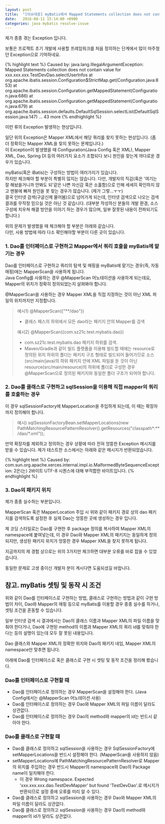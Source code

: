 ```yaml
---
layout: post
title:  "[이슈대응] myBatis에서 Mapped Statements collection does not contain value for... Exception이 발생하는 경우 체크할 부분들"
date:   2016-08-11 15:14:00 +0900
categories: java mybatis resolve-issue
---
```

제가 종종 겪는 Exception 입니다.

보통은 프로젝트 초기 개발에 사용할 프레임워크를 처음 정의하는 단계에서 많이 마주쳤던 Exception으로 기억하네요.

{% highlight text %}
Caused by: java.lang.IllegalArgumentException: Mapped Statements collection does not contain value for xxx.xxx.xxx.TestDevDao.selectUserInfos
	at org.apache.ibatis.session.Configuration$StrictMap.get(Configuration.java:853)
	at org.apache.ibatis.session.Configuration.getMappedStatement(Configuration.java:686)
	at org.apache.ibatis.session.Configuration.getMappedStatement(Configuration.java:679)
	at org.apache.ibatis.session.defaults.DefaultSqlSession.selectList(DefaultSqlSession.java:147)
	... 43 more
{% endhighlight %}

이런 류의 Exception 발생하는 현상입니다.

일단 위의 Exception은 Mapper XML에서 해당 쿼리를 찾지 못하는 현상입니다. (좀 더 정확히는 Mapper XML을 찾지 못하는 문제입니다.)  
이 Exception이 발생했을 때 Configuration(Java Config 혹은 XML), Mapper XML, Dao, Spring DI 등의 여러가지 요소가 조합되다 보니 원인을 찾는게 까다로운 경우가 있습니다.

myBatis(혹은 iBatis)는 구성하는 방법이 여러가지가 있습니다.  
하지만 체크해야 할 부분이 특별히 많지는 않습니다. 다만, 개발자의 직감(혹은 '여기는 잘 해놨을거니까 안봐도 되'같은 나쁜 자신감 혹은 소홀함)으로 인해 세세히 확인하지 않고 멘붕에 빠져 원인을 못 찾는 경우가 많습니다. (제가 그렇...ㅜㅜ)  
결국 인터넷 검색(구글신께 물어봄)으로 넘어가게 되는데, 인터넷 검색으로 나오는 검색 결과를 무작정 믿으실 것은 아닌 것 같습니다. (대부분 작성하신 분들의 개발 환경, 소스 구성에 치우쳐 해결 방안을 이야기 하는 경우가 많으며, 일부 잘못된 내용이 전파되기도 합니다.)

위의 문제가 발생했을 때 체크해야 할 부분은 아래와 같습니다.  
다만, 사용 방법에 따라 다소 확인해야할 부분이 다른 곳이 있습니다.

### 1. Dao를 인터페이스로 구현하고 Mapper에서 쿼리 호출을 myBatis에 맡기는 경우  
Dao를 인터페이스로 구현하고 쿼리의 탐색 및 매핑을 myBatis에 맡기는 경우(즉, 자동 매핑)에는 MapperScan을 사용하게 됩니다.  
Java Config를 사용하는 경우 @MapperScan 어노테이션을 사용하게 되는데요, Mapper의 위치가 정확히 정의되었는지 살펴봐야 합니다.

@MapperScan을 사용하는 경우 Mapper XML을 직접 지정하는 것이 아닌 XML 파일의 위치까지만 지정합니다.

>예시1) @MapperScan({"**/dao"})   
>- 클래스 패스의 하위에서 모든 dao라는 패키지 안의 Mapper를 검색
>
>예시2) @MapperScan({com.sz21c.test.mybatis.dao})   
>- com.sz21c.test.mybatis.dao 패키지 하위를 검색.   
>- Maven/Gradle과 같이 빌드 플랫폼을 이용해 빌드할 때에는 resource로 정의된 위치 하위의 폴더는 패키지 구조 형태로 빌드되어 들어가므로 소스(src/main/java)의 하위 패키지 안에 XML 파일을 둔 것이 아닌 resource(src/main/resource)의 하위에 폴더로 구성한 경우 @MapperScan으로 정의된 패키지와 동일한 폴더 구조가 되어야 합니다.
    
### 2. Dao를 클래스로 구현하고 sqlSession을 이용해 직접 mapper의 쿼리를 호출하는 경우
이 경우 sqlSessionFactory에 MapperLocation을 주입하게 되는데, 이 때는 확장자까지 정의해야 합니다.

>예시) sqlSessionFactoryBean.setMapperLocations(new PathMatchingResourcePatternResolver().getResources("classpath*:**/dao/*.xml"));

만약 확장자를 제외하고 정의하는 경우 상황에 따라 전혀 엉뚱한 Exception 메시지를 받을 수 있습니다.
제가 테스트한 소스에서는 아래와 같은 메시지가 반환되었습니다.

{% highlight text %}
Caused by: com.sun.org.apache.xerces.internal.impl.io.MalformedByteSequenceException: 2은(는) 2바이트 UTF-8 시퀀스에 대해 부적합한 바이트입니다.
{% endhighlight %}

### 3. Dao의 패키지 위치
제가 종종 실수하는 부분입니다.

MapperScan 혹은 MapperLocation 주입 시 위와 같이 패키지 경로 상의 dao 패키지를 검색하도록 설정한 후 실제 Dao는 엉뚱한 곳에 생성하는 경우 입니다.

제 코딩 스타일로는 Dao를 구현한 후 package 정의를 복사하여 Mapper XML의 namespace에 붙여넣는데, 이 경우 Dao와 Mapper XML의 패키지는 동일하게 정의되지만, 생성된 패키지 위치가 엉뚱한 경우 Mapper XML을 찾지 못하게 됩니다.

지금까지의 제 경험 상으로는 위의 3가지만 체크하면 대부분 오류를 바로 잡을 수 있었습니다.

동일한 문제로 고생 중이신 개발자 분이 계시다면 도움되셨길 바랍니다.

## 참고. myBatis 셋팅 및 동작 시 조건
위와 같이 Dao를 인터페이스로 구현하는 방법, 클래스로 구현하는 방법과 같이 구현 방법이 차이, Dao와 Mapper의 매핑 등으로 myBatis를 이용할 경우 종종 실수를 하거나, 셋팅 조건을 혼동할 수 있습니다.

일부 인터넷 검색 시 결과에서는 Dao의 클래스 이름과 Mapper XML의 파일 이름을 맞춰야 한다거나, Dao에 구현된 method의 이름과 Mapper XML의 쿼리 id를 맞춰야 한다는 등의 설명이 있는데 모두 잘 못된 내용입니다.

Dao 클래스와 Mapper XML의 정확한 위치와 Dao의 패키지 네임, Mapper XML의 namespace만 맞추면 됩니다.

아래에 Dao를 인터페이스로 혹은 클래스로 구현 시  셋팅 및 동작 조건을 정리해 봤습니다.

### Dao를 인터페이스로 구현할 때
- Dao를 인터페이스로 정의하는 경우 MapperScan을 설정해야 한다. (Java Config에서는 @MapperScan 어노테이션 사용)
- Dao를 인터페이스로 정의하는 경우 Dao와 Mapper XML의 파일 이름이 달라도 상관없다.
- Dao를 인터페이스로 정의하는 경우 Dao의 method와 mapper의 id는 반드시 같아야 한다.

### Dao를 클래스로 구현할 때
- Dao를 클래스로 정의하고 sqlSession을 사용하는 경우 SqlSessionFactory에 setMapperLocations을 반드시 설정해야 한다. (MapperScan을 사용하지 않음)
- setMapperLocations에 PathMatchingResourcePatternResolver로 Mapper의 위치를 주입하는 경우 반드시 Mapper의 namespace와 Dao의 Package name이 일치해야 한다.
    - 이 경우 Wrong namespace. Expected 'xxx.xxx.xxx.dao.TestDevMapper' but found 'TestDevDao'.로 메시지가 반환되므로 설정 중에 오류를 미리 알 수 있다.
- Dao를 클래스로 정의하고 sqlSession을 사용하는 경우 Dao와 Mapper XML의 파일 이름이 달라도 상관없다.
- Dao를 클래스로 정의하고 sqlSession을 사용하는 경우 Dao의 method와 mapper의 id가 달라도 상관없다.
